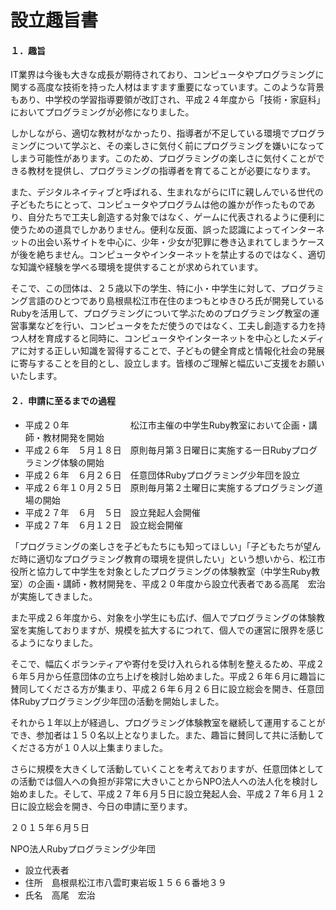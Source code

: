 # 設立趣旨書

#### １．趣旨

IT業界は今後も大きな成長が期待されており、コンピュータやプログラミングに関する高度な技術を持った人材はますます重要になっています。このような背景もあり、中学校の学習指導要領が改訂され、平成２４年度から「技術・家庭科」においてプログラミングが必修になりました。

しかしながら、適切な教材がなかったり、指導者が不足している環境でプログラミングについて学ぶと、その楽しさに気付く前にプログラミングを嫌いになってしまう可能性があります。このため、プログラミングの楽しさに気付くことができる教材を提供し、プログラミングの指導者を育てることが必要になります。

また、デジタルネイティブと呼ばれる、生まれながらにITに親しんでいる世代の子どもたちにとって、コンピュータやプログラムは他の誰かが作ったものであり、自分たちで工夫し創造する対象ではなく、ゲームに代表されるように便利に使うための道具でしかありません。便利な反面、誤った認識によってインターネットの出会い系サイトを中心に、少年・少女が犯罪に巻き込まれてしまうケースが後を絶ちません。コンピュータやインターネットを禁止するのではなく、適切な知識や経験を学べる環境を提供することが求められています。

そこで、この団体は、２５歳以下の学生、特に小・中学生に対して、プログラミング言語のひとつであり島根県松江市在住のまつもとゆきひろ氏が開発しているRubyを活用して、プログラミングについて学ぶためのプログラミング教室の運営事業などを行い、コンピュータをただ使うのではなく、工夫し創造する力を持つ人材を育成すると同時に、コンピュータやインターネットを中心としたメディアに対する正しい知識を習得することで、子どもの健全育成と情報化社会の発展に寄与することを目的とし、設立します。皆様のご理解と幅広いご支援をお願いいたします。

#### ２．申請に至るまでの過程

 * 平成２０年　　　　　　　松江市主催の中学生Ruby教室において企画・講師・教材開発を開始
 * 平成２６年　５月１８日　原則毎月第３日曜日に実施する一日Rubyプログラミング体験の開始
 * 平成２６年　６月２６日　任意団体Rubyプログラミング少年団を設立
 * 平成２６年１０月２５日　原則毎月第２土曜日に実施するプログラミング道場の開始
 * 平成２７年　６月　５日　設立発起人会開催
 * 平成２７年　６月１２日　設立総会開催

「プログラミングの楽しさを子どもたちにも知ってほしい」「子どもたちが望んだ時に適切なプログラミング教育の環境を提供したい」という想いから、松江市役所と協力して中学生を対象としたプログラミングの体験教室（中学生Ruby教室）の企画・講師・教材開発を、平成２０年度から設立代表者である高尾　宏治が実施してきました。

また平成２６年度から、対象を小学生にも広げ、個人でプログラミングの体験教室を実施しておりますが、規模を拡大するにつれて、個人での運営に限界を感じるようになりました。

そこで、幅広くボランティアや寄付を受け入れられる体制を整えるため、平成２６年５月から任意団体の立ち上げを検討し始めました。平成２６年６月に趣旨に賛同してくださる方が集まり、平成２６年６月２６日に設立総会を開き、任意団体Rubyプログラミング少年団の活動を開始しました。

それから１年以上が経過し、プログラミング体験教室を継続して運用することができ、参加者は１５０名以上となりました。また、趣旨に賛同して共に活動してくださる方が１０人以上集まりました。

さらに規模を大きくして活動していくことを考えておりますが、任意団体としての活動では個人への負担が非常に大きいことからNPO法人への法人化を検討し始めました。そして、平成２７年６月５日に設立発起人会、平成２７年６月１２日に設立総会を開き、今日の申請に至ります。

２０１５年６月５日

NPO法人Rubyプログラミング少年団

 * 設立代表者
 * 住所　島根県松江市八雲町東岩坂１５６６番地３９
 * 氏名　高尾　宏治　

